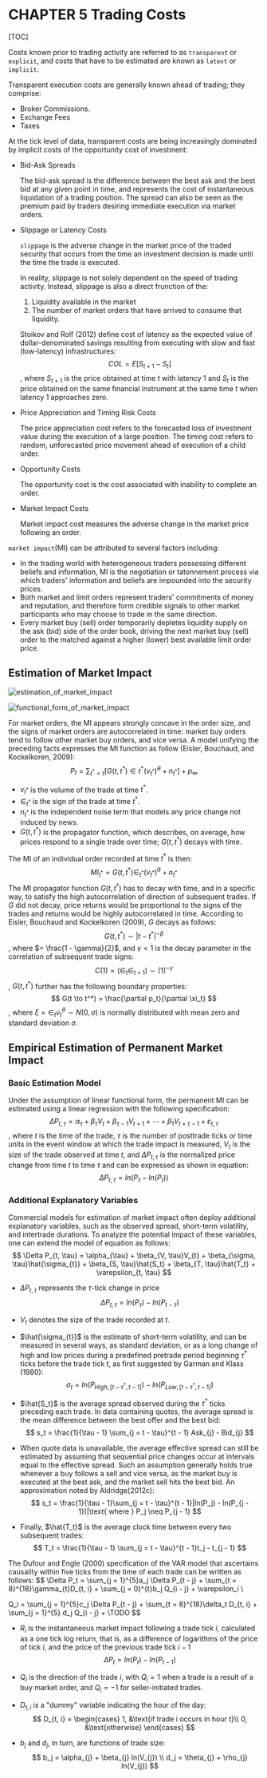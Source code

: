 # CHAPTER 5 Trading Costs

[TOC]

Costs known prior to trading activity are referred to as `transparent` or `explicit`, and costs that have to be estimated are known as `latent` or `implicit`.

Transparent execution costs are generally known ahead of trading; they comprise:

- Broker Commissions.
- Exchange Fees
- Taxes

At the tick level of data, transparent costs are being increasingly dominated by implicit costs of the opportunity cost of investment:

- Bid-Ask Spreads

  The bid-ask spread is the difference between the best ask and the best bid at any given point in time, and represents the cost of instantaneous liquidation of a trading position. The spread can also be seen as the premium paid by traders desiring immediate execution via market orders.

- Slippage or Latency Costs

  `slippage` is the adverse change in the market price of the traded security that occurs from the time an investment decision is made until the time the trade is executed.

  In reality, slippage is not solely dependent on the speed of trading activity. Instead, slippage is also a direct frunction of the:

  1. Liquidity available in the market
  2. The number of market orders that have arrived to consume that liquidity.

  Stoikov and Rolf (2012) define cost of latency as the expected value of dollar-denominated savings resulting from executing with slow and fast (low-latency) infrastructures:
  $$
  COL = E[S_{t + 1} - S_{t}]
  $$
  , where $S_{t + 1}$ is the price obtained at time $t$ with latency $1$ and $S_t$ is the price obtained on the same financial instrument at the same time $t$ when latency $1$ approaches zero.

- Price Appreciation and Timing Risk Costs

  The price appreciation cost refers to the forecasted loss of investment value during the execution of a large position. The timing cost refers to random, unforecasted price movement ahead of execution of a child order.

- Opportunity Costs

  The opportunity cost is the cost associated with inability to complete an order.

- Market Impact Costs

  Market impact cost measures the adverse change in the market price following an order.

`market impact`(MI) can be attributed to several factors including:

- In the trading world with heterogeneous traders possessing different beliefs and information, MI is the negotiation or tatonnement process via which traders' information and beliefs are impounded into the security prices.
- Both market and limit orders represent traders' commitments of money and reputation, and therefore form credible signals to other market participants who may choose to trade in the same direction.
- Every market buy (sell) order temporarily depletes liquidity supply on the ask (bid) side of the order book, driving the next market buy (sell) order to the matched against a higher (lower) best available limit order price.



## Estimation of Market Impact

![estimation_of_market_impact](res/estimation_of_market_impact.png)

![functional_form_of_market_impact](res/functional_form_of_market_impact.png)

For market orders, the MI appears strongly concave in the order size, and the signs of market orders are autocorrelated in time: market buy orders tend to follow other market buy orders, and vice versa. A model unifying the preceding facts expresses the MI function as follow (Eisler, Bouchaud, and Kockelkoren, 2009):
$$
P_t = \sum_{t^{*} < t}[G(t, t^{*}) \in t^{*} (v_{t^{*}})^{\theta} + n_{t^{*}}] + p_{\infty}
$$

- $v_{t^{*}}$ is the volume of the trade at time $t^{*}$.
- $\in_{t^{*}}$ is the sign of the trade at time $t^{*}$.
- $n_{t^{*}}$ is the independent noise term that models any price change not induced by news.
- $G(t, t^{*})$ is the propagator function, which describes, on average, how prices respond to a single trade over time; $G(t, t^{*})$ decays with time.

The MI of an individual order recorded at time $t^{*}$ is then:
$$
MI_{t^{*}} = G(t, t^{*})\in_{t^{*}} (v_{t^{*}})^{\theta} + n_{t^{*}}
$$
The MI propagator function $G(t, t^{*})$ has to decay with time, and in a specific way, to satisfy the high autocorrelation of direction of subsequent trades. If $G$ did not decay, price returns would be proportional to the signs of the trades and returns would be highly autocorrelated in time. According to Eisler, Bouchaud and Kockelkoren (2009), $G$ decays as follows:
$$
G(t, t^{*}) \sim |t - t^{*}|^{- \beta}
$$
, where $= \frac{1 - \gamma}{2}$, and $\gamma < 1$ is the decay parameter in the correlation of subsequent trade signs:
$$
C(1) = (\in_{t} \in_{t + 1}) \sim (1)^{-\gamma}
$$
, $G(t, t^{*})$ further has the following boundary properties:
$$
G(t \to t^*) = \frac{\partial p_t}{\partial \xi_t}
$$
, where $\xi = \in_{t} v_{t}^{\theta} \sim N(0, \sigma)$ is normally distributed with mean zero and standard deviation $\sigma$.



## Empirical Estimation of Permanent Market Impact

### Basic Estimation Model

Under the assumption of linear functional form, the permanent MI can be estimated using a linear regression with the following specification:
$$
\Delta P_{t, \tau} = \alpha_{\tau} + \beta_{\tau}V_{t} + \beta_{\tau - 1}V_{t + 1} + \cdots + \beta_{1}V_{t + \tau - 1} + \varepsilon_{t, \tau}
$$
, where $t$ is the time of the trade, $\tau$ is the number of posttrade ticks or time units in the event window at which the trade impact is measured, $V_t$ is the size of the trade observed at time $t$, and $\Delta P_{t, \tau}$ is the normalized price change from time $t$ to time $\tau$ and can be expressed as shown in equation:
$$
\Delta P_{t, \tau} = ln(P_{\tau} - ln(P_{t}))
$$

### Additional Explanatory Variables

Commercial models for estimation of market impact often deploy additional explanatory variables, such as the observed spread, short-term volatility, and intertrade durations. To analyze the potential impact of these variables, one can extend the model of equation as follows:
$$
\Delta P_{t, \tau} = \alpha_{\tau} + \beta_{V, \tau}V_{t} + \beta_{\sigma, \tau}\hat{\sigma_{t}} + \beta_{S, \tau}\hat{S_t} + \beta_{T, \tau}\hat{T_t} + \varepsilon_{t, \tau}
$$

- $\Delta P_{t, \tau}$ represents the $\tau$-tick change in price
  $$
  \Delta P_{t, \tau} = ln(P_{\tau}) - ln(P_{t - \tau})
  $$

- $V_t$ denotes the size of the trade recorded at $t$.

- $\hat{\sigma_{t}}$ is the estimate of short-term volatility, and can be measured in several ways, as standard deviation, or as a long change of high and low prices during a predefined pretrade period beginning $\tau^{*}$ ticks before the trade tick $t$, as first suggested by Garman and Klass (1980):
  $$
  \sigma_{t} = ln(P_{High, [t - \tau^{*}, t - 1]}) - ln(P_{Low, [t - \tau^{*}, t - 1]})
  $$

- $\hat{S_t}$ is the average spread observed during the $\tau^{*}$ ticks preceding each trade. In data containing quotes, the average spread is the mean difference between the best offer and the best bid:
  $$
  s_t = \frac{1}{\tau - 1} \sum_{j = t - \tau}^{t - 1} Ask_{j} - Bid_{j}
  $$

- When quote data is unavailable, the average effective spread can still be estimated by assuming that sequential price changes occur at intervals equal to the effective spread. Such an assumption generally holds true whenever a buy follows a sell and vice versa, as the market buy is executed at the best ask, and the market sell hits the best bid. An approximation noted by Aldridge(2012c):
  $$
  s_t = \frac{1}{\tau - 1}\sum_{j = t - \tau}^{t - 1}|ln(P_j) - ln(P_{j - 1})|\text{ where } P_j \neq P_{j - 1}
  $$

- Finally, $\hat{T_t}$ is the average clock time between every two subsequent trades:
  $$
  T_t = \frac{1}{\tau - 1} \sum_{j = t - \tau}^{t - 1}t_j - t_{j - 1}
  $$

The Dufour and Engle (2000) specification of the VAR model that ascertains causality within five ticks from the time of each trade can be written as follows:
$$
\Delta P_t = \sum_{j = 1}^{5}a_j \Delta P_{t - j} + \sum_{t = 8}^{18}\gamma_{t}D_{t, i} + \sum_{j = 0}^{t}b_j Q_{i - j} + \varepsilon_i \\

Q_i = \sum_{j = 1}^{5}c_j \Delta P_{t - j} + \sum_{t = 8}^{18}\delta_t D_{t, i} + \sum_{j = 1}^{5} d_j Q_{i - j} + \TODO
$$

- $R_i$ is the instantaneous market impact following a trade tick $i$, calculated as a one tick log return, that is, as a difference of logarithms of the price of tick $i$, and the price of the previous trade tick $i - 1$
  $$
  \Delta P_t = ln(P_t) - ln(P_{t - 1})
  $$

- $Q_i$ is the direction of the trade $i$, with $Q_i = 1$ when a trade is a result of a buy market order, and $Q_i = -1$ for seller-initiated trades.

- $D_{t,i}$ is a "dummy" variable indicating the hour of the day:
  $$
  D_{t, i} = 
  \begin{cases}
  1, &\text{if trade i occurs in hour t}\\
  0, &\text{otherwise}
  \end{cases}
  $$
  
- $b_j$ and $d_j$, in turn, are functions of trade size:
  $$
  b_j = \alpha_{j} + \beta_{j} ln(V_{j}) \\
  d_j = \theta_{j} + \rho_{j} ln(V_{j})
  $$
  

